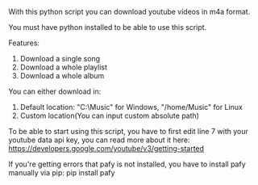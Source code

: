 With this python script you can download youtube videos in m4a format.

You must have python installed to be able to use this script.

Features:
1. Download a single song
2. Download a whole playlist
3. Download a whole album

You can either download in:
1. Default location: "C:\Music" for Windows, "/home/Music" for Linux
2. Custom location(You can input custom absolute path)

To be able to start using this script, you have to first edit line 7 with your youtube data api key, you can read more about it here: https://developers.google.com/youtube/v3/getting-started

If you're getting errors that pafy is not installed, you have to install pafy manually via pip: pip install pafy
